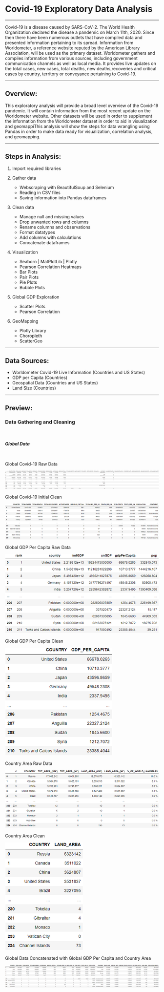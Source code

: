 # Covid-19 Exploratory Data Analysis
---
Covid-19 is a disease caused by SARS-CoV-2. The World Health Organization declared the disease a pandemic on March 11th, 2020. Since then there have been numerous outlets that have compiled data and presented information pertaining to its spread. Information from Worldometer, a reference website reputed by the American Library Association, will be used as the primary dataset. Worldometer gathers and compiles information from various sources, including government communication channels as well as local media. It provides live updates on the total cases, new cases, total deaths, new deaths,recoveries and critical cases by country, territory or conveyance pertaining to Covid-19.

---

## Overview:
This exploratory analysis will provide a broad level overview of the Covid-19 pandemic. It will contain information from the most recent update on the Worldometer website. Other datasets will be used in order to supplement the information from the Worldometer dataset in order to aid in visualization and geomappiThis analysis will show the steps for data wrangling using Pandas in order to make data ready for visualization, correlation analysis, and geomapping.

---

## Steps in Analysis:
1. Import required libraries

2. Gather data

	- Webscraping with BeautifulSoup and Selenium
	- Reading in CSV files
	- Saving information into Pandas dataframes

3. Clean data

	- Manage null and missing values
	- Drop unwanted rows and columns
	- Rename columns and observations
	- Format datatypes
	- Add columns with calculations
	- Concatenate dataframes

4. Visualization

	- Seaborn | MatPlotLib | Plotly
	- Pearson Correlation Heatmaps
	- Bar Plots
	- Pair Plots
	- Pie Plots
	- Bubble Plots

5. Global GDP Exploration

	- Scatter Plots
	- Pearson Correlation

6. GeoMapping

	- Plotly Library
	- Choropleth
	- ScatterGeo

---

## Data Sources:
- Worldometer Covid-19 Live Information (Countries and US States)
- GDP per Capita (Countries)
- Geospatial Data (Countries and US States)
- Land Size (Countries)

---

## Preview:

### Data Gathering and Cleaning
</br>

#### *Global Data* 
</br>

Global Covid-19 Raw Data

![](images/globaldataraw.png)

Global Covid-19 Initial Clean

![](images/globaldataclean.png)

Global GDP Per Capita Raw Data

![](images/countrygdpraw.png)

Global GDP Per Capita Clean

![](images/countrygdpclean.png)

Country Area Raw Data

![](images/countryarearaw.png)

Country Area Clean

![](images/countryareaclean.png)

Global Data Concatenated with Global GDP Per Capita and Country Area

![](images/globaldataconcat.png)



